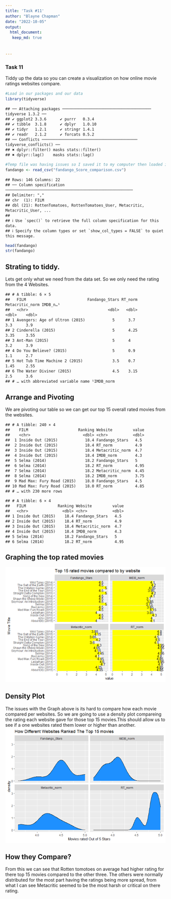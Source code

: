 ```yaml
---
title: 'Task #11'
author: "Blayne Chapman"
date: "2022-10-05"
output:
  html_document:
   keep_md: true
    
    
---
```


### Task 11
Tiddy up the data so you can create a visualization on how online movie ratings websites compare.


```r
#Load in our packages and our data
library(tidyverse)
```

```
## ── Attaching packages ─────────────────────────────────────── tidyverse 1.3.2 ──
## ✔ ggplot2 3.3.6      ✔ purrr   0.3.4 
## ✔ tibble  3.1.8      ✔ dplyr   1.0.10
## ✔ tidyr   1.2.1      ✔ stringr 1.4.1 
## ✔ readr   2.1.2      ✔ forcats 0.5.2 
## ── Conflicts ────────────────────────────────────────── tidyverse_conflicts() ──
## ✖ dplyr::filter() masks stats::filter()
## ✖ dplyr::lag()    masks stats::lag()
```

```r
#Temp file was having issues so I saved it to my computer then loaded it in. Make sure it was read in corretly.
fandango <- read_csv("fandango_Score_comparison.csv")
```

```
## Rows: 146 Columns: 22
## ── Column specification ────────────────────────────────────────────────────────
## Delimiter: ","
## chr  (1): FILM
## dbl (21): RottenTomatoes, RottenTomatoes_User, Metacritic, Metacritic_User, ...
## 
## ℹ Use `spec()` to retrieve the full column specification for this data.
## ℹ Specify the column types or set `show_col_types = FALSE` to quiet this message.
```

```r
head(fandango)
str(fandango)
```

## Strating to tiddy.
Lets get only what we need from the data set. So we only need the rating from the 4 Websites.

```
## # A tibble: 6 × 5
##   FILM                           Fandango_Stars RT_norm Metacritic_norm IMDB_n…¹
##   <chr>                                   <dbl>   <dbl>           <dbl>    <dbl>
## 1 Avengers: Age of Ultron (2015)            5      3.7             3.3      3.9 
## 2 Cinderella (2015)                         5      4.25            3.35     3.55
## 3 Ant-Man (2015)                            5      4               3.2      3.9 
## 4 Do You Believe? (2015)                    5      0.9             1.1      2.7 
## 5 Hot Tub Time Machine 2 (2015)             3.5    0.7             1.45     2.55
## 6 The Water Diviner (2015)                  4.5    3.15            2.5      3.6 
## # … with abbreviated variable name ¹​IMDB_norm
```

## Arrange and Pivoting
We are pivoting our table so we can get our top 15 overall rated movies from the websites.

```
## # A tibble: 240 × 4
##    FILM                      Ranking Website         value
##    <chr>                       <dbl> <chr>           <dbl>
##  1 Inside Out (2015)            18.4 Fandango_Stars   4.5 
##  2 Inside Out (2015)            18.4 RT_norm          4.9 
##  3 Inside Out (2015)            18.4 Metacritic_norm  4.7 
##  4 Inside Out (2015)            18.4 IMDB_norm        4.3 
##  5 Selma (2014)                 18.2 Fandango_Stars   5   
##  6 Selma (2014)                 18.2 RT_norm          4.95
##  7 Selma (2014)                 18.2 Metacritic_norm  4.45
##  8 Selma (2014)                 18.2 IMDB_norm        3.75
##  9 Mad Max: Fury Road (2015)    18.0 Fandango_Stars   4.5 
## 10 Mad Max: Fury Road (2015)    18.0 RT_norm          4.85
## # … with 230 more rows
```

```
## # A tibble: 6 × 4
##   FILM              Ranking Website         value
##   <chr>               <dbl> <chr>           <dbl>
## 1 Inside Out (2015)    18.4 Fandango_Stars   4.5 
## 2 Inside Out (2015)    18.4 RT_norm          4.9 
## 3 Inside Out (2015)    18.4 Metacritic_norm  4.7 
## 4 Inside Out (2015)    18.4 IMDB_norm        4.3 
## 5 Selma (2014)         18.2 Fandango_Stars   5   
## 6 Selma (2014)         18.2 RT_norm          4.95
```

## Graphing the top rated movies 
![](Task--11_files/figure-html/unnamed-chunk-4-1.png)<!-- -->

## Density Plot 
The issues with the  Graph above is its hard to compare how each movie compared per websites. So we are going to use a density plot compareing the rating each website gave for those top 15 movies.This should allow us to see if a one websites rated them lower or higher than another. 
![](Task--11_files/figure-html/unnamed-chunk-5-1.png)<!-- -->

## How they Compare?
From this we can see that Rotten tomotoes on average had higher rating for there top 15 movies compared to the other three. The others were normally distributed for the most part having the ratings being more spread, from what I can see Metacritic seemed to be the most harsh or critical on there rating.
